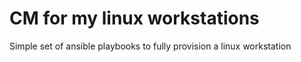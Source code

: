 # CM for my linux workstations

Simple set of ansible playbooks to fully provision a linux workstation